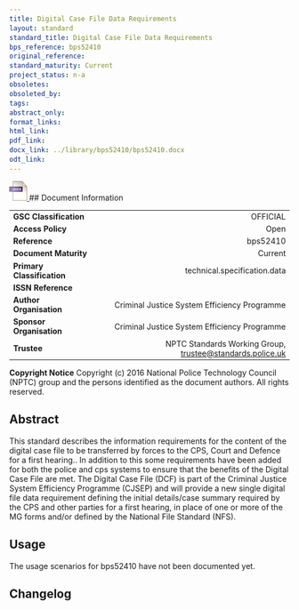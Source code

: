 ```yaml
---
title: Digital Case File Data Requirements
layout: standard
standard_title: Digital Case File Data Requirements
bps_reference: bps52410
original_reference: 
standard_maturity: Current
project_status: n-a
obsoletes: 
obsoleted_by: 
tags: 
abstract_only:
format_links:
html_link: 
pdf_link: 
docx_link: ../library/bps52410/bps52410.docx
odt_link: 
---
```


<a target="_blank" href="../library/bps52410/bps52410.docx">
    <img src="../images/docx@0.5x.png" alt="docx link" title="docx link" style="max-height:35px;">
</a>
## Document Information

|||
| :------- | ------: |
| **GSC Classification**     | OFFICIAL |
| **Access Policy**          | Open |
| **Reference**              | bps52410  |
| **Document Maturity**      | Current |
| **Primary Classification** | technical.specification.data |
| **ISSN Reference**         |  |
| **Author Organisation**    |Criminal Justice System Efficiency Programme|
| **Sponsor Organisation**   |Criminal Justice System Efficiency Programme|
| **Trustee**                | NPTC Standards Working Group, <a href="mailto:trustee@standards.police.uk?subject=bps52410 Digital Case File Data Requirements">trustee@standards.police.uk |

**Copyright Notice**
Copyright (c) 2016 National Police Technology Council (NPTC) group and the persons identified as the document authors. All rights reserved.

## Abstract
This standard describes  the information requirements for the content of the digital case file to be transferred by forces to the CPS, Court and Defence for a first hearing.. In addition to this some requirements have been added for both the police and cps systems to ensure that the benefits of the Digital Case File are met. The Digital Case File (DCF) is part of the Criminal Justice System Efficiency Programme (CJSEP) and will provide a new single digital file data requirement defining the initial details/case summary required by the CPS and other parties for a first hearing, in place of one or more of the  MG forms and/or defined by the National File Standard (NFS).
        
## Usage
The usage scenarios for bps52410 have not been documented yet.

## Changelog

